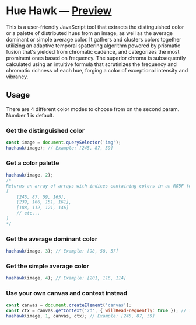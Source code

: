 # Hue Hawk — [Preview](https://voormann.github.io/hue/)
This is a user-friendly JavaScript tool that extracts the distinguished color or a palette of distributed hues from an image, as well as the average dominant or simple average color. It gathers and clusters colors together utilizing an adaptive temporal spattering algorithm powered by prismatic fusion that's yielded from chromatic cadence, and categorizes the most prominent ones based on frequency. The superior chroma is subsequently calculated using an intuitive formula that scrutinizes the frequency and chromatic richness of each hue, forging a color of exceptional intensity and vibrancy.

## Usage
There are 4 different color modes to choose from on the second param. Number 1 is default.

### Get the distinguished color
```js
const image = document.querySelector('img');
huehawk(image); // Example: [245, 87, 59]
```

### Get a color palette
```js
huehawk(image, 2);
/*
Returns an array of arrays with indices containing colors in an RGBF format, where the last index tells the color frequency. Example:
[
    [245, 87, 59, 165],
    [239, 166, 151, 161],
    [188, 112, 121, 146]
    // etc...
]
*/
```

### Get the average dominant color
```js
huehawk(image, 3); // Example: [98, 58, 57]
```

### Get the simple average color
```js
huehawk(image, 4); // Example: [201, 116, 114]
```

### Use your own canvas and context instead
```js
const canvas = document.createElement('canvas');
const ctx = canvas.getContext('2d', { willReadFrequently: true }); // This attribute increases performance when multiple images are batched
huehawk(image, 1, canvas, ctx); // Example: [245, 87, 59]
```
